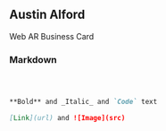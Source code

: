 ## Austin Alford

Web AR Business Card


### Markdown


```markdown



**Bold** and _Italic_ and `Code` text

[Link](url) and ![Image](src)
```



